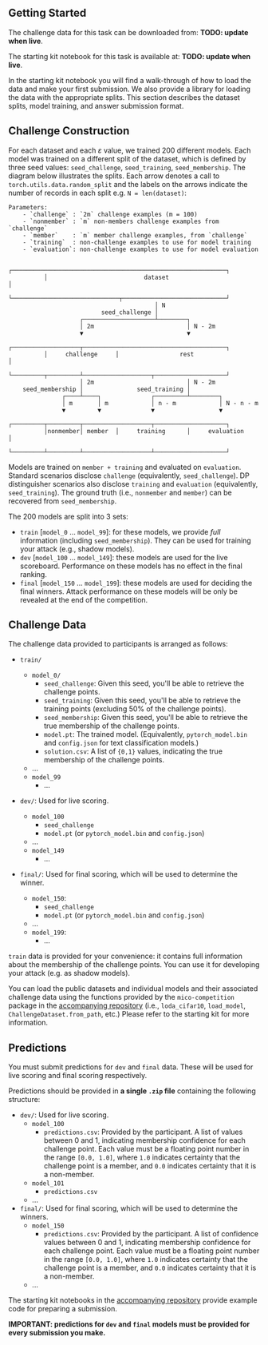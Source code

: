 ## Getting Started

The challenge data for this task can be downloaded from: **TODO: update when live**.

The starting kit notebook for this task is available at: **TODO: update when live**.

In the starting kit notebook you will find a walk-through of how to load the data and make your first submission. 
We also provide a library for loading the data with the appropriate splits. This section describes the dataset splits, model training, and answer submission format.


## Challenge Construction

For each dataset and each $\varepsilon$ value, we trained 200 different models.
Each model was trained on a different split of the dataset, which is defined by three seed values: `seed_challenge`, `seed_training`, `seed_membership`.
The diagram below illustrates the splits.
Each arrow denotes a call to `torch.utils.data.random_split` and the labels on the arrows indicate the number of records in each split e.g. `N = len(dataset)`:

```
Parameters:
    - `challenge` : `2m` challenge examples (m = 100)
    - `nonmember` : `m` non-members challenge examples from `challenge`
    - `member`    : `m` member challenge examples, from `challenge`
    - `training`  : non-challenge examples to use for model training
    - `evaluation`: non-challenge examples to use for model evaluation

          ┌────────────────────────────────────────────────────────────┐
          │                           dataset                          │
          └──────────────────────────────┬─────────────────────────────┘
                                         │ N
                          seed_challenge │
                    ┌────────────────────┴────────┐
                    │ 2m                          │ N - 2m
                    ▼                             ▼
          ┌───────────────────┬────────────────────────────────────────┐
          │     challenge     │                 rest                   │
          └─────────┬─────────┴───────────────────┬────────────────────┘
                    │ 2m                          │ N - 2m
    seed_membership │               seed_training │
               ┌────┴────┐              ┌─────────┴────────┐
               │ m       │ m            │ n - m            │ N - n - m
               ▼         ▼              ▼                  ▼
          ┌─────────┬─────────┬───────────────────┬────────────────────┐
          │nonmember│ member  │     training      │     evaluation     │
          └─────────┴─────────┴───────────────────┴────────────────────┘
```

Models are trained on `member + training` and evaluated on `evaluation`.
Standard scenarios disclose `challenge` (equivalently, `seed_challenge`).
DP distinguisher scenarios also disclose `training` and `evaluation` (equivalently, `seed_training`).
The ground truth (i.e., `nonmember` and `member`) can be recovered from `seed_membership`.

The 200 models are split into 3 sets:

- `train` [`model_0` ... `model_99`]: for these models, we provide *full* information (including `seed_membership`). They can be used for training your attack (e.g., shadow models).
- `dev` [`model_100` ... `model_149`]: these models are used for the live scoreboard. Performance on these models has no effect in the final ranking.
- `final` [`model_150` ... `model_199`]: these models are used for deciding the final winners. Attack performance on these models will be only be revealed at the end of the competition.


## Challenge Data

The challenge data provided to participants is arranged as follows:

- `train/`
    - `model_0/`
        - `seed_challenge`: Given this seed, you'll be able to retrieve the challenge points.
        - `seed_training`: Given this seed, you'll be able to retrieve the training points (excluding 50% of the challenge points).
        - `seed_membership`: Given this seed, you'll be able to retrieve the true membership of the challenge points.
        - `model.pt`: The trained model. (Equivalently, `pytorch_model.bin` and `config.json` for text classification models.)
        - `solution.csv`: A list of `{0,1}` values, indicating the true membership of the challenge points.
    - ...
    - `model_99`
        - ...

- `dev/`: Used for live scoring.
    - `model_100`
        - `seed_challenge`
        - `model.pt` (or `pytorch_model.bin` and `config.json`)
    - ...
    - `model_149`
        - ...

- `final/`: Used for final scoring, which will be used to determine the winner.
    - `model_150`:
        - `seed_challenge`
        - `model.pt` (or `pytorch_model.bin` and `config.json`)
    - ...
    - `model_199`:
        - ...

`train` data is provided for your convenience: it contains full information about the membership of the challenge points. 
You can use it for developing your attack (e.g. as shadow models).

You can load the public datasets and individual models and their associated challenge data using the functions provided by the `mico-competition` package in the [accompanying repository](https://github.com/microsoft/MICO) (i.e., `loda_cifar10`, `load_model`, `ChallengeDataset.from_path`, etc.)
Please refer to the starting kit for more information.


## Predictions

You must submit predictions for `dev` and `final` data. 
These will be used for live scoring and final scoring respectively.

Predictions should be provided in **a single `.zip` file** containing the following structure:

- `dev/`: Used for live scoring.
    - `model_100`
        - `predictions.csv`: Provided by the participant. A list of values between 0 and 1, indicating membership confidence for each challenge point. Each value must be a floating point number in the range `[0.0, 1.0]`, where `1.0` indicates certainty that the challenge point is a member, and `0.0` indicates certainty that it is a non-member.
    - `model_101`
        - `predictions.csv`
    - ...
- `final/`: Used for final scoring, which will be used to determine the winners.
    - `model_150`
        - `predictions.csv`: Provided by the participant. A list of confidence values between 0 and 1, indicating membership confidence for each challenge point. Each value must be a floating point number in the range `[0.0, 1.0]`, where `1.0` indicates certainty that the challenge point is a member, and `0.0` indicates certainty that it is a non-member.
    - ...

The starting kit notebooks in the [accompanying repository](https://github.com/microsoft/MICO) provide example code for preparing a submission.

**IMPORTANT: predictions for `dev` and `final` models must be provided for every submission you make.**
